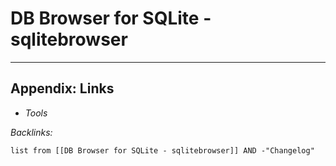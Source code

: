 # DB Browser for SQLite - sqlitebrowser

---

## Appendix: Links

* *Tools*

*Backlinks:*

````dataview
list from [[DB Browser for SQLite - sqlitebrowser]] AND -"Changelog"
````
